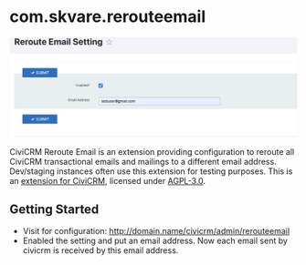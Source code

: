 # com.skvare.rerouteemail

![Screenshot](/images/screenshot.png)

CiviCRM Reroute Email is an extension providing configuration to reroute all CiviCRM transactional emails and mailings to a different email address. Dev/staging instances often use this extension for testing purposes.
This is an [extension for CiviCRM](https://docs.civicrm.org/sysadmin/en/latest/customize/extensions/), licensed under [AGPL-3.0](LICENSE.txt).

## Getting Started

* Visit for configuration: http://domain.name/civicrm/admin/rerouteemail
* Enabled the setting and put an email address. Now each email sent by civicrm is received by this email address.
